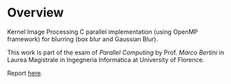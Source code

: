 # Overview

Kernel Image Processing C parallel implementation (using OpenMP framework) for blurring (box blur and Gaussian Blur).

This work is part of the esam of *Parallel Computing* by Prof. *Marco Bertini* in Laurea Magistrale in Ingegneria Informatica at University of Florence.

Report [here](https://github.com/KevinMaggi/Image-Kernel-Processing_Sequential/blob/master/Parallel_Computing___Kernel_Image_Processing.pdf).
